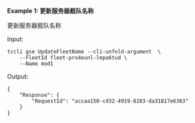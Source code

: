 **Example 1: 更新服务器舰队名称**

更新服务器舰队名称

Input: 

```
tccli gse UpdateFleetName --cli-unfold-argument  \
    --FleetId fleet-pro4eunl-lmpa6tud \
    --Name mod1
```

Output: 
```
{
    "Response": {
        "RequestId": "accaa150-cd32-4919-8283-da31817e6363"
    }
}
```

